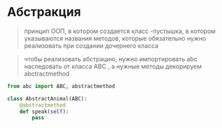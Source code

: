 # Абстракция
> принцип ООП, в котором создается класс -пустышка, в котором указываются названия методов, которые обязательно нужно реализовать при создании дочернего класса

> чтобы реализовать абстрацию, нужно импортировать
abc  наследовать от класса ABC , а нужные методы декорируем abctractmethod

``` py
from abc import ABC, abstractmethod

class AbstractAnimal(ABC):
    @abstractmethod
    def speak(self):
        pass
```